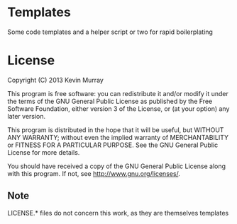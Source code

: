 Templates
=========

Some code templates and a helper script or two for rapid boilerplating


License
=======

Copyright (C) 2013 Kevin Murray <kevin at kdmurray id au>

This program is free software: you can redistribute it and/or modify
it under the terms of the GNU General Public License as published by
the Free Software Foundation, either version 3 of the License, or
(at your option) any later version.

This program is distributed in the hope that it will be useful,
but WITHOUT ANY WARRANTY; without even the implied warranty of
MERCHANTABILITY or FITNESS FOR A PARTICULAR PURPOSE.  See the
GNU General Public License for more details.

You should have received a copy of the GNU General Public License
along with this program.  If not, see <http://www.gnu.org/licenses/>.

Note
----
LICENSE.\* files do not concern this work, as they are themselves templates
